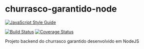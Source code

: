 # churrasco-garantido-node

[![JavaScript Style Guide](https://cdn.rawgit.com/standard/standard/master/badge.svg)](https://github.com/standard/standard)

[![Build Status](https://travis-ci.org/LeonardoHabitzreuter/churrasco-garantido-node.svg?branch=master)](https://travis-ci.org/LeonardoHabitzreuter/churrasco-garantido-node)
[![Coverage Status](https://coveralls.io/repos/github/LeonardoHabitzreuter/churrasco-garantido-node/badge.svg?branch=master)](https://coveralls.io/github/LeonardoHabitzreuter/churrasco-garantido-node?branch=master)

Projeto backend do churrasco garantido desenvolvido em NodeJS

